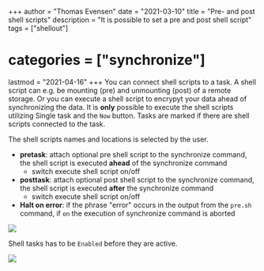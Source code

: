 +++
author = "Thomas Evensen"
date = "2021-03-10"
title =  "Pre- and post shell scripts"
description = "It is possible to set a pre and post shell script"
tags = ["shellout"]
# categories = ["synchronize"]
lastmod = "2021-04-16"
+++
You can connect shell scripts to a task. A shell script can e.g. be mounting (pre) and unmounting (post) of a remote storage. Or you can execute a shell script to encrypyt your data ahead of synchronizing the data.  It is **only** possible to execute the shell scripts utilizing Single task and the `Now` button. Tasks are marked if there are shell scripts connected to the task.

The shell scripts names and locations is selected by the user.

- **pretask**: attach optional pre shell script to the synchronize command, the shell script is executed **ahead** of the synchronize command
  - switch execute shell script on/off
- **posttask**: attach optional post shell script to the synchronize command, the shell script is executed **after** the synchronize command
  - switch execute shell script on/off
- **Halt on error**: if the phrase "error" occurs in the output from the `pre.sh` command, if `on` the execution of synchronize command is aborted

![](/images/shellout/shellout1.png)

Shell tasks has to be `Enabled` before they are active.

![](/images/shellout/shellout2.png)
